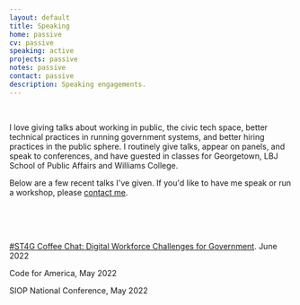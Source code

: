 ```yaml
---
layout: default
title: Speaking
home: passive
cv: passive
speaking: active
projects: passive
notes: passive
contact: passive
description: Speaking engagements.
---
```


<br>

I love giving talks about working in public, the civic tech space, better technical practices in running government systems, and better hiring practices in the public sphere. I routinely give talks, appear on panels, and speak to conferences, and have guested in classes for Georgetown, LBJ School of Public Affairs and Williams College.

Below are a few recent talks I've given. If you'd like to have me speak or run a workshop, please [contact me](/contact).

<br>
<br>
<br>

[#ST4G Coffee Chat: Digital Workforce Challenges for Government](https://www.linkedin.com/video/event/urn:li:ugcPost:6942593447019106304/). June 2022

Code for America, May 2022

SIOP National Conference, May 2022
